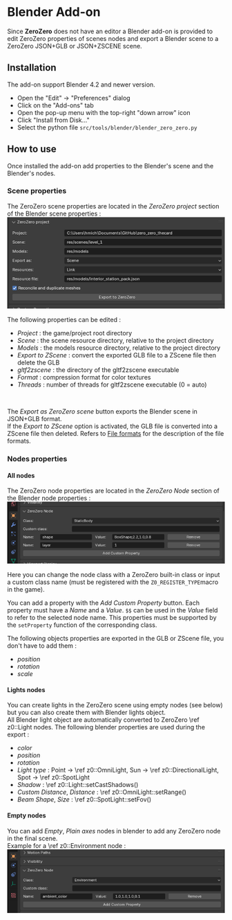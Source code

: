 Blender Add-on
===========================================================================

Since **ZeroZero** does not have an editor a Blender add-on is provided
to edit ZeroZero properties of scenes nodes and export a Blender scene
to a ZeroZero JSON+GLB or JSON+ZSCENE scene.<br>

Installation
------------------------------------------------------------------------
The add-on support Blender 4.2 and newer version.<br>
- Open the "Edit" -> "Preferences" dialog
- Click on the "Add-ons" tab
- Open the pop-up menu with the top-right "down arrow" icon
- Click "Install from Disk..."
- Select the python file `src/tools/blender/blender_zero_zero.py`

How to use
------------------------------------------------------------------------

Once installed the add-on add properties to the Blender's scene 
and the Blender's nodes.

### Scene properties
The ZeroZero scene properties are located in the *ZeroZero project* section
of the Blender scene properties :
![ZeroZero Scene properties](blender_add_on_scene.png)
<br>

The following properties can be edited :
- *Project* : the game/project root directory 
- *Scene* : the scene resource directory, relative to the project directory
- *Models* : the models resource directory, relative to the project directory
- *Export to ZScene* : convert the exported GLB file to a ZScene file then delete the GLB
- *gltf2zscene* : the directory of the gltf2zscene executable
- *Format* : compression format for color textures 
- *Threads* : number of threads for gltf2zscene executable (0 = auto)
<br>

The *Export as ZeroZero scene* button exports the Blender scene in JSON+GLB format.<br> 
If the *Export to ZScene* option is activated, 
the GLB file is converted into a ZScene file then deleted. 
Refers to [File formats](002_file_formats.md) for the description of the file formats. 

### Nodes properties

#### All nodes
The ZeroZero node properties are located in the *ZeroZero Node* section
of the Blender node properties :
![ZeroZero Node properties](blender_add_on_node.png)
<br>

Here you can change the node class with a ZeroZero built-in class or
input a custom class name (must be registered with the `Z0_REGISTER_TYPE`macro in the game).<br>

You can add a property with the *Add Custom Property* button. 
Each property must have a *Name* and a *Value*. `$$` can be used in the *Value* field to refer to the selected node name.
This properties must be supported by the `setProperty` function of the
corresponding class.
<br>

The following objects properties are exported in the GLB or ZScene file, you don't have to add them :
- *position*
- *rotation*
- *scale*

#### Lights nodes
You can create lights in the ZeroZero scene using empty nodes (see below)
but you can also create them with Blender lights object.<br>
All Blender light object are automatically converted to ZeroZero \ref z0::Light nodes.
The following blender properties are used during the export :
- *color*
- *position*
- *rotation*
- *Light type* : Point -> \ref z0::OmniLight, Sun -> \ref z0::DirectionalLight, Spot -> \ref z0::SpotLight
- *Shadow* : \ref z0::Light::setCastShadows()
- *Custom Distance*, *Distance* : \ref z0::OmniLight::setRange()
- *Beam Shape*, *Size* : \ref z0::SpotLight::setFov()

#### Empty nodes
You can add *Empty*, *Plain axes* nodes in blender to add any ZeroZero node in 
the final scene.<br>
Example for a \ref z0::Environment node :<br>
![Environement node](blender_add_on_empty.png)